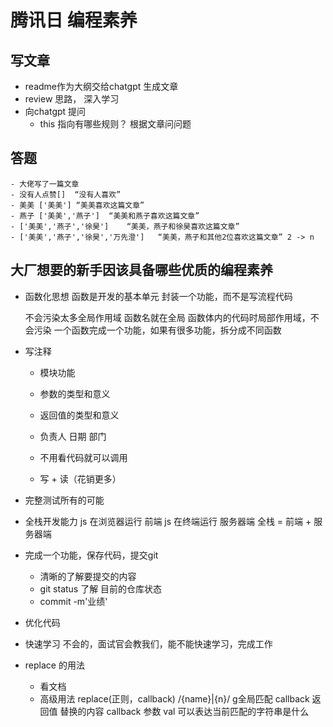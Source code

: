 # 腾讯日 编程素养

## 写文章
- readme作为大纲交给chatgpt 生成文章
- review 思路， 深入学习
- 向chatgpt 提问
    - this 指向有哪些规则？
根据文章问问题

## 答题
    - 大佬写了一篇文章
    - 没有人点赞[]  “没有人喜欢”
    - 美美 ['美美'] “美美喜欢这篇文章”
    - 燕子 ['美美','燕子']  “美美和燕子喜欢这篇文章”
    - ['美美','燕子','徐昊']    “美美，燕子和徐昊喜欢这篇文章”
    - ['美美','燕子','徐昊','万先澄']   “美美，燕子和其他2位喜欢这篇文章” 2 -> n
    
## 大厂想要的新手因该具备哪些优质的编程素养
- 函数化思想
    函数是开发的基本单元 封装一个功能，而不是写流程代码

    不会污染太多全局作用域
        函数名就在全局
        函数体内的代码时局部作用域，不会污染
    一个函数完成一个功能，如果有很多功能，拆分成不同函数

- 写注释
    - 模块功能
    - 参数的类型和意义
    - 返回值的类型和意义
    - 负责人 日期 部门

    - 不用看代码就可以调用
    - 写 + 读（花销更多）

- 完整测试所有的可能
- 全栈开发能力
    js 在浏览器运行 前端
    js 在终端运行 服务器端
    全栈 = 前端 + 服务器端

- 完成一个功能，保存代码，提交git
    - 清晰的了解要提交的内容
    - git status 了解 目前的仓库状态
    - commit -m'业绩'

- 优化代码
- 快速学习
    不会的，面试官会教我们，能不能快速学习，完成工作
- replace 的用法
    - 看文档
    - 高级用法
        replace(正则，callback)
        /{name}|{n}/  g全局匹配
        callback 返回值 替换的内容
        callback 参数 val 可以表达当前匹配的字符串是什么